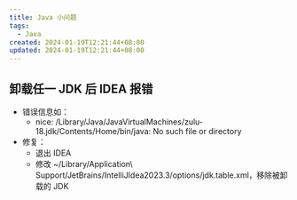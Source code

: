 ```yaml
---
title: Java 小问题
tags:
  - Java
created: 2024-01-19T12:21:44+08:00
updated: 2024-01-19T12:21:44+08:00
---
```

## 卸载任一 JDK 后 IDEA 报错

- 错误信息如：
  - nice: /Library/Java/JavaVirtualMachines/zulu-18.jdk/Contents/Home/bin/java: No such file or directory
- 修复：
  - 退出 IDEA
  - 修改 ~/Library/Application\ Support/JetBrains/IntelliJIdea2023.3/options/jdk.table.xml，移除被卸载的 JDK
